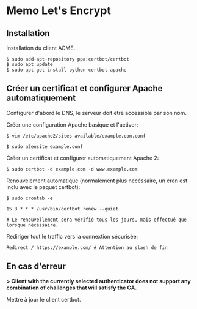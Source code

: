 # Memo Let's Encrypt

## Installation

Installation du client ACME.

	$ sudo add-apt-repository ppa:certbot/certbot
	$ sudo apt update	
	$ sudo apt-get install python-certbot-apache
	
## Créer un certificat et configurer Apache automatiquement

Configurer d'abord le DNS, le serveur doit être accessible par son nom.

Créer une configuration Apache basique et l'activer:

	$ vim /etc/apache2/sites-available/example.com.conf

	$ sudo a2ensite example.conf

Créer un certificat et configurer automatiquement Apache 2:

	$ sudo certbot -d example.com -d www.example.com

Renouvelement automatique (normalement plus necéssaire, un cron est inclu avec le paquet certbot):

	$ sudo crontab -e
	
	15 3 * * * /usr/bin/certbot renew --quiet

	# Le renouvellement sera vérifié tous les jours, mais effectué que lorsque nécéssaire.

Rediriger tout le traffic vers la connextion sécurisée:

	Redirect / https://example.com/	# Attention au slash de fin

## En cas d'erreur

**> Client with the currently selected authenticator does not support any combination of challenges that will satisfy the CA.**

Mettre à jour le client certbot.

